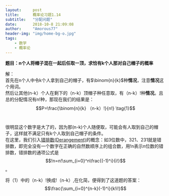 ```yaml
---
layout:     post
title:      概率论习题1.14
subtitle:   "分配问题"
date:       2018-10-8 21:09:08
author:     "Amorous77"
header-img: "img/home-bg-o.jpg"
tags:
    - 数学
    - 概率论
---
```


**题目：n个人将帽子混在一起后任取一顶，求恰有k个人那对自己帽子的概率<br />**

解：<br>
	首先在n个人中令k个人拿到自己的帽子，有$\binom{n}{k}$种**情况**，注意**情况**这个用词。<br>
然后让其他(n-k）个人在剩下的（n-k）顶帽子种任意取，有（n-k）!种**情况**。且总的分配情况有n!种，那现在我们的结果是：$$P=\frac{\binom{n}{k} （n-k）!}{n!} \tag{1}$$ <br>

很明显这个数字是大了的，因为那(n-k)个人随便取，可能会有人取到自己的帽子，这样就不满足只有k个人取到自己帽子的条件。<br>
在这里，我们引入[错排数(Derangement)](https://baike.baidu.com/item/%E9%94%99%E6%8E%92%E9%97%AE%E9%A2%98/3849290)的概念：如3位数中，321、231就是错排数，即完全没有一个数字在正确的自然数顺序上的组合数，用!n表示n位数的错排数，错排数的通项公式是$$!n=n!\sum_{i=0}^n\frac{(-1)^i}{i!}$$。<br>

将（1）中的（n-k）!换成!（n-k）,在化简，便得到了这道题的答案：<br>
$$\frac{\sum_{i=0}^{n-k}(-1)^i}{k!i!}$$

